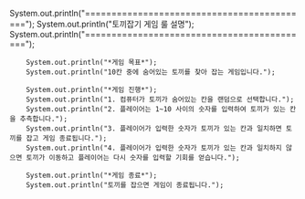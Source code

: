 System.out.println("===========================================");
        System.out.println("토끼잡기 게임 룰 설명");
        System.out.println("===========================================");

        System.out.println("*게임 목표*");
        System.out.println("10칸 중에 숨어있는 토끼를 찾아 잡는 게임입니다.");

        System.out.println("*게임 진행*");
        System.out.println("1. 컴퓨터가 토끼가 숨어있는 칸을 랜덤으로 선택합니다.");
        System.out.println("2. 플레이어는 1~10 사이의 숫자를 입력하여 토끼가 있는 칸을 추측합니다.");
        System.out.println("3. 플레이어가 입력한 숫자가 토끼가 있는 칸과 일치하면 토끼를 잡고 게임 종료됩니다.");
        System.out.println("4. 플레이어가 입력한 숫자가 토끼가 있는 칸과 일치하지 않으면 토끼가 이동하고 플레이어는 다시 숫자를 입력할 기회를 얻습니다.");

        System.out.println("*게임 종료*");
        System.out.println("토끼를 잡으면 게임이 종료됩니다.");
